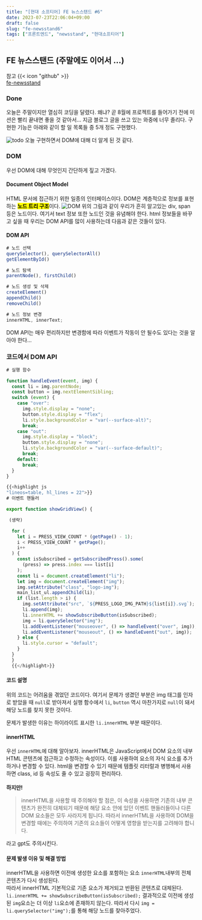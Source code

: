 ```yaml
---
title: "[현대 소프티어] FE 뉴스스탠드 #6"
date: 2023-07-23T22:06:04+09:00
draft: false
slug: "fe-newsstand6"
tags: ["프론트엔드", "newsstand", "현대소프티어"]
---
```


## FE 뉴스스탠드 (주말에도 이어서 ...)

참고 {{< icon "github" >}}
<br>
[fe-newsstand](https://github.com/kimdaye77/fe-newsstand/pull/9)

### Done

오늘은 주말이지만 열심히 코딩을 달렸다. 왜냐? 곧 8월에 프로젝트를 들어가기 전에 미션은 빨리 끝내면 좋을 것 같아서... 지금 블로그 글을 쓰고 있는 와중에 너무 졸리다.
구현한 기능은 아래와 같이 할 일 목록들 중 5개 정도 구현했다.

![todo](img/fe-newsstand6.png)
오늘 구현하면서 DOM에 대해 더 알게 된 것 같다.

### DOM

우선 DOM에 대해 무엇인지 간단하게 짚고 가겠다.

#### Document Object Model

HTML 문서에 접근하기 위한 일종의 인터페이스이다. DOM은 계층적으로 정보를 표현하는 <mark>**노드 트리 구조**</mark>이다.
![DOM](img/dom.png)
위의 그림과 같이 우리가 흔히 알고있는 div, span 등은 노드이다. 여기서 text 정보 또한 노드인 것을 유념해야 한다.
html 정보들을 바꾸고 싶을 때 우리는 DOM API를 많이 사용하는데 다음과 같은 것들이 있다.

#### DOM API

```js
# 노드 선택
querySelector(), querySelectorAll()
getElementById()

# 노드 탐색
parentNode(), firstChild()

# 노드 생성 및 삭제
createElement()
appendChild()
removeChild()

# 노드 정보 변경
innerHTML, innerText;
```

DOM API는 매우 편리하지만 변경함에 따라 이벤트가 작동이 안 될수도 있다는 것을 알아야 한다...

### 코드에서 DOM API

```js
# 실행 함수

function handleEvent(event, img) {
  const li = img.parentNode;
  const button = img.nextElementSibling;
  switch (event) {
    case "over":
      img.style.display = "none";
      button.style.display = "flex";
      li.style.backgroundColor = "var(--surface-alt)";
      break;
    case "out":
      img.style.display = "block";
      button.style.display = "none";
      li.style.backgroundColor = "var(--surface-default)";
      break;
    default:
      break;
  }
}
```

```js
{{<highlight js
"lineos=table, hl_lines = 22">}}
# 이벤트 핸들러

export function showGridView() {

 (생략)

  for (
    let i = PRESS_VIEW_COUNT * (getPage() - 1);
    i < PRESS_VIEW_COUNT * getPage();
    i++
  ) {
    const isSubscribed = getSubscribedPress().some(
      (press) => press.index === list[i]
    );
    const li = document.createElement("li");
    let img = document.createElement("img");
    img.setAttribute("class", "logo-img");
    main_list_ul.appendChild(li);
    if (list.length > i) {
      img.setAttribute("src", `${PRESS_LOGO_IMG_PATH}${list[i]}.svg`);
      li.append(img);
      li.innerHTML += showSubscribeButton(isSubscribed);
      img = li.querySelector("img");
      li.addEventListener("mouseover", () => handleEvent("over", img));
      li.addEventListener("mouseout", () => handleEvent("out", img));
    } else {
      li.style.cursor = "default";
    }
  }
  }
  {{</highlight>}}
```

#### 코드 설명

위의 코드는 어려움을 겪었던 코드이다. 여기서 문제가 생겼던 부분은 img 태그를 인자로 받았을 때 `null`로 받아져서 실행 함수에서 `li`, `button` 역시 마찬가지로 `null`이 돼서 해당 노드를 찾지 못한 것이다.

문제가 발생한 이유는 하이라이트 표시한 `li.innerHTML` 부분 때문이다.

#### innerHTML

우선 `innerHTML`에 대해 알아보자.
innerHTML은 JavaScript에서 DOM 요소의 내부 HTML 콘텐츠에 접근하고 수정하는 속성이다. 이를 사용하여 요소의 자식 요소를 추가하거나 변경할 수 있다.
html을 변경할 수 있기 때문에 템플릿 리터럴과 병행해서 사용하면 class, id 등 속성도 줄 수 있고 굉장히 편리하다.
<br><br>
**하지만!**

> innerHTML을 사용할 때 주의해야 할 점은, 이 속성을 사용하면 기존의 내부 콘텐츠가 완전히 대체되기 때문에 해당 요소 안에 있던 이벤트 핸들러들이나 다른 DOM 요소들은 모두 사라지게 됩니다. 따라서 innerHTML을 사용하여 DOM을 변경할 때에는 주의하여 기존의 요소들이 어떻게 영향을 받는지를 고려해야 합니다.

라고 gpt도 주의시킨다.

#### 문제 발생 이유 및 해결 방법

innerHTML을 사용하면 이전에 생성한 요소를 포함하는 요소 `innerHTML`내부의 전체 콘텐츠가 다시 생성된다.
<br>따라서 innerHTML 기본적으로 기존 요소가 제거되고 반환된 콘텐츠로 대체된다.
`li.innerHTML += showSubscribeButton(isSubscribed);`
결과적으로 이전에 생성된 `img`요소는 더 이상 `li`요소에 존재하지 않는다. 따라서 다시 `img = li.querySelector("img");`를 통해 해당 노드를 찾아주었다.
